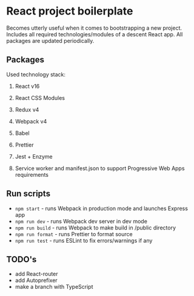 # React project boilerplate

Becomes utterly useful when it comes to bootstrapping a new project. Includes all required technologies/modules of a descent React app. All packages are updated periodically.

## Packages

Used technology stack:

1. React v16

2. React CSS Modules

3. Redux v4

4. Webpack v4

5. Babel

6. Prettier

7. Jest + Enzyme

8. Service worker and manifest.json to support Progressive Web Apps requirements

## Run scripts

* `npm start` - runs Webpack in production mode and launches Express app
* `npm run dev` - runs Webpack dev server in dev mode
* `npm run build` - runs Webpack to make build in /public directory
* `npm run format` - runs Prettier to format source
* `npm run test` - runs ESLint to fix errors/warnings if any

## TODO's

* add React-router
* add Autoprefixer
* make a branch with TypeScript
